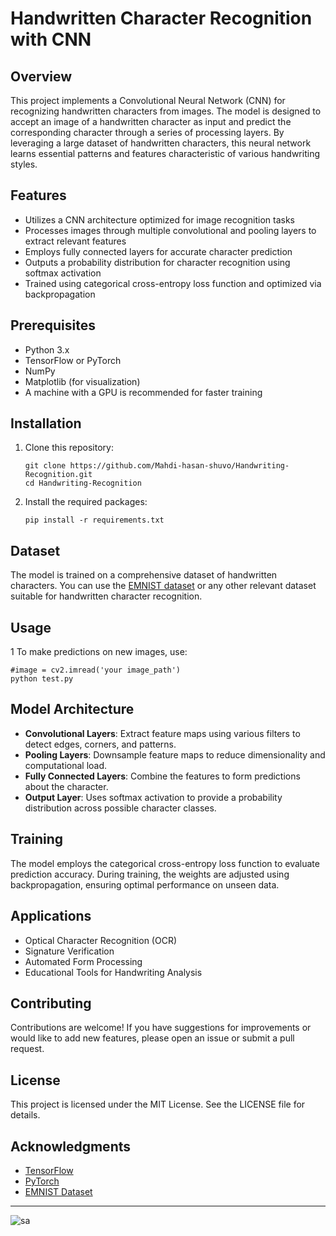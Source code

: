 
# Handwritten Character Recognition with CNN

## Overview

This project implements a Convolutional Neural Network (CNN) for recognizing handwritten characters from images. The model is designed to accept an image of a handwritten character as input and predict the corresponding character through a series of processing layers. By leveraging a large dataset of handwritten characters, this neural network learns essential patterns and features characteristic of various handwriting styles.

## Features

- Utilizes a CNN architecture optimized for image recognition tasks
- Processes images through multiple convolutional and pooling layers to extract relevant features
- Employs fully connected layers for accurate character prediction
- Outputs a probability distribution for character recognition using softmax activation
- Trained using categorical cross-entropy loss function and optimized via backpropagation

## Prerequisites

- Python 3.x
- TensorFlow or PyTorch
- NumPy
- Matplotlib (for visualization)
- A machine with a GPU is recommended for faster training

## Installation

1. Clone this repository:
   ```
   git clone https://github.com/Mahdi-hasan-shuvo/Handwriting-Recognition.git
   cd Handwriting-Recognition
   ```

2. Install the required packages:
   ```
   pip install -r requirements.txt
   ```

## Dataset

The model is trained on a comprehensive dataset of handwritten characters. You can use the [EMNIST dataset](https://www.nist.gov/itl/products-and-services/emnist-dataset-0) or any other relevant dataset suitable for handwritten character recognition.

## Usage


1 To make predictions on new images, use:
   ```
   #image = cv2.imread('your image_path')
   python test.py
   ```

## Model Architecture

- **Convolutional Layers**: Extract feature maps using various filters to detect edges, corners, and patterns.
- **Pooling Layers**: Downsample feature maps to reduce dimensionality and computational load.
- **Fully Connected Layers**: Combine the features to form predictions about the character.
- **Output Layer**: Uses softmax activation to provide a probability distribution across possible character classes.

## Training

The model employs the categorical cross-entropy loss function to evaluate prediction accuracy. During training, the weights are adjusted using backpropagation, ensuring optimal performance on unseen data.

## Applications

- Optical Character Recognition (OCR)
- Signature Verification
- Automated Form Processing
- Educational Tools for Handwriting Analysis

## Contributing

Contributions are welcome! If you have suggestions for improvements or would like to add new features, please open an issue or submit a pull request.

## License

This project is licensed under the MIT License. See the LICENSE file for details.

## Acknowledgments

- [TensorFlow](https://www.tensorflow.org/)
- [PyTorch](https://pytorch.org/)
- [EMNIST Dataset](https://www.nist.gov/itl/products-and-services/emnist-dataset-0)

---


![sa](https://github.com/user-attachments/assets/bbfa5391-eaf6-4d30-b234-e305d57c57f9)
